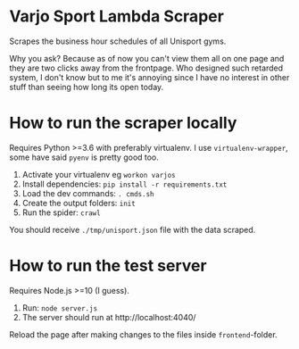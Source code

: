 # Varjo Sport Lambda Scraper

Scrapes the business hour schedules of all Unisport gyms.

Why you ask? Because as of now you can't view them all on one page and they are two clicks away from the frontpage. Who designed such retarded system, I don't know but to me it's annoying since I have no interest in other stuff than seeing how long its open today.

# How to run the scraper locally

Requires Python >=3.6 with preferably virtualenv. I use `virtualenv-wrapper`, some have said `pyenv` is pretty good too.

1. Activate your virtualenv eg `workon varjos`
2. Install dependencies: `pip install -r requirements.txt`
3. Load the dev commands: `. cmds.sh`
4. Create the output folders: `init`
5. Run the spider: `crawl`

You should receive `./tmp/unisport.json` file with the data scraped.

# How to run the test server

Requires Node.js >=10 (I guess).

1. Run: `node server.js`
2. The server should run at http://localhost:4040/

Reload the page after making changes to the files inside `frontend`-folder.